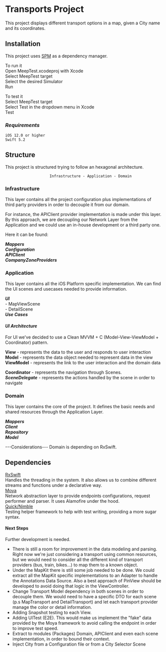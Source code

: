 # Transports Project

This project displays different transport options in a map, given a City name and its coordinates.

## ****Installation****

This project uses [SPM](https://swift.org/package-manager/) as a dependency manager.  

To run it  
    Open MeepTest.xcodeproj with Xcode  
    Select MeepTest target    
    Select the desired Simulator    
    Run

To test it  
    Select MeepTest target  
    Select Test in the dropdown menu in Xcode  
    Test  
    
### ***Requirements***

``iOS 12.0 or higher``  
``Swift 5.2``

## ****Structure****

This project is structured trying to follow an hexagonal architecture.

                        Infrastructure - Application - Domain
                        
### **Infrastructure**

This layer contains all the project configuration plus implementations of third party providers in order to decouple it from our domain.

For instance, the APIClient provider implementation is made under this layer. By this approach, we are decoupling our Network Layer from the Application and we could use an in-house development or a third party one.

Here it can be found:

***Mappers***   
***Configuration***  
***APIClient***  
***CompanyZoneProviders***  

### **Application**

This layer contains all the iOS Platform specific implementation. We can find the UI scenes and usecases needed to provide information.

***UI***   
            - MapViewScene  
            - DetailScene  
***Use Cases***

#### *UI Architecture*
For UI we've decided to use a Clean MVVM + C (Model-View-ViewModel + Coordinator) pattern.  

****View**** - represents the data to the user and responds to user interaction  
****Model**** - represents the data object needed to represent data in the view  
****ViewModel**** - represents the link to the user interaction and the domain data  

****Coordinator**** - represents the navigation through Scenes.  
    ***SceneDelegate*** - represents the actions handled by the scene in order to navigate  

### **Domain**

This layer contains the core of the project. It defines the basic needs and shared resources through the Application Layer.  

***Mappers***  
***Client***  
***Repository***  
***Model***  

---Considerations--- Domain is depending on RxSwift.  

## ****Dependencies****

[RxSwift](https://github.com/ReactiveX/RxSwift)  
    Handles the threading in the system. It also allows us to combine different streams and functions under a declarative way.  
[Moya](https://github.com/Moya/Moya)  
    Network abstraction layer to provide endpoints configurations, request performer and parser. It uses Alamofire under the hood.  
[Quick/Nimble](https://github.com/Quick/Quick)  
    Testing helper framework to help with test writing, providing a more sugar syntax.  
    

#### **Next Steps**

Further development is needed.
- There is still a room for improvement in the data modeling and parsing. Right now we're just considering a transport using common resources, but we would need to consider all the different kind of transport providers (bus, train, bikes...) to map them to a known object.
- Under the MapKit there is still some job needed to be done. We could extract all the MapKit specific implementations to an Adapter to handle the Annotations Data Source. Also a best approach of PinView should be developed to avoid doing that logic in the ViewController.
- Change Transport Model dependency in both scenes in order to decouple them. We would need to have a specific DTO for each scene (p.s MapTransport and DetailTransport) and let each transport provider manage the color or detail information.
- Adding Snapshot testing to each View.
- Adding UITest (E2E). This would make us implement the "fake" data provided by the Moya framework to avoid calling the endpoint in order to improve test speed.
- Extract to modules (Packages) Domain, APIClient and even each scene implementation, in order to bound their context.
- Inject City from a Configuration file or from a City Selector Scene
